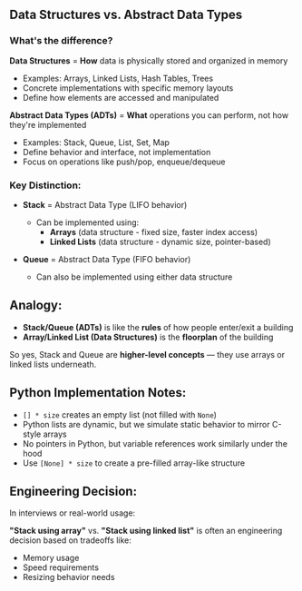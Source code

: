 ## Data Structures vs. Abstract Data Types

### What's the difference?

**Data Structures** = **How** data is physically stored and organized in memory
- Examples: Arrays, Linked Lists, Hash Tables, Trees
- Concrete implementations with specific memory layouts
- Define how elements are accessed and manipulated

**Abstract Data Types (ADTs)** = **What** operations you can perform, not how they're implemented
- Examples: Stack, Queue, List, Set, Map
- Define behavior and interface, not implementation
- Focus on operations like push/pop, enqueue/dequeue

### Key Distinction:
- **Stack** = Abstract Data Type (LIFO behavior)
  - Can be implemented using:
    - **Arrays** (data structure - fixed size, faster index access)
    - **Linked Lists** (data structure - dynamic size, pointer-based)

- **Queue** = Abstract Data Type (FIFO behavior)
  - Can also be implemented using either data structure


## Analogy:
- **Stack/Queue (ADTs)** is like the **rules** of how people enter/exit a building
- **Array/Linked List (Data Structures)** is the **floorplan** of the building

So yes, Stack and Queue are **higher-level concepts** — they use arrays or linked lists underneath.


## Python Implementation Notes:

- `[] * size` creates an empty list (not filled with `None`)
- Python lists are dynamic, but we simulate static behavior to mirror C-style arrays
- No pointers in Python, but variable references work similarly under the hood
- Use `[None] * size` to create a pre-filled array-like structure


## Engineering Decision:

In interviews or real-world usage:

**"Stack using array"** vs. **"Stack using linked list"** is often an engineering decision based on tradeoffs like:
- Memory usage
- Speed requirements
- Resizing behavior needs
